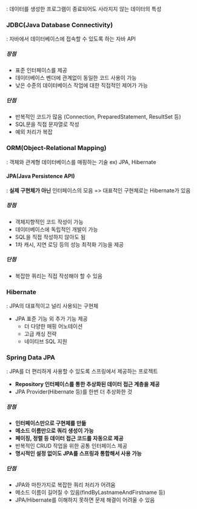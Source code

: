 : 데이터를 생성한 프로그램이 종료되어도 사라지지 않는 데이터의 특성

### JDBC(Java Database Connectivity)
: 자바에서 데이터베이스에 접속할 수 있도록 하는 자바 API
##### 장점
- 표준 인터페이스를 제공
- 데이터베이스 벤더에 관계없이 동일한 코드 사용이 가능
- 낮은 수준의 데이터베이스 작업에 대한 직접적인 제어가 가능
##### 단점
- 반복적인 코드가 많음 (Connection, PreparedStatement, ResultSet 등)
- SQL문을 직접 문자열로 작성
- 예외 처리가 복잡


### ORM(Object-Relational Mapping)
: 객체와 관계형 데이터베이스를 매핑하는 기술
ex) JPA, Hibernate
#### JPA(Java Persistence API)
: **실제 구현체가 아닌** 인터페이스의 모음
=> 대표적인 구현체로는 Hibernate가 있음
##### 장점
- 객체지향적인 코드 작성이 가능
- 데이터베이스에 독립적인 개발이 가능
- SQL을 직접 작성하지 않아도 됨
- 1차 캐시, 지연 로딩 등의 성능 최적화 기능을 제공
##### 단점
- 복잡한 쿼리는 직접 작성해야 할 수 있음


### Hibernate
: JPA의 대표적이고 널리 사용되는 구현체
- JPA 표준 기능 외 추가 기능 제공
    - 더 다양한 매핑 어노테이션
    - 고급 캐싱 전략
    - 네이티브 SQL 지원



### Spring Data JPA
: JPA를 더 편리하게 사용할 수 있도록 스프링에서 제공하는 프로젝트
- **Repository 인터페이스를 통한 추상화된 데이터 접근 계층을 제공**
- JPA Provider(Hibernate 등)를 한번 더 추상화한 것
##### 장점
- **인터페이스만으로 구현체를 만듦**
- **메소드 이름만으로 쿼리 생성이 가능**
- **페이징, 정렬 등 데이터 접근 코드를 자동으로 제공**
- 반복적인 CRUD 작업을 위한 공통 인터페이스 제공
- **명시적인 설정 없이도 JPA를 스프링과 통합해서 사용 가능**
##### 단점
- JPA와 마찬가지로 복잡한 쿼리 처리가 어려움
- 메소드 이름이 길어질 수 있음(findByLastnameAndFirstname 등)
- JPA/Hibernate를 이해하지 못하면 문제 해결이 어려울 수 있음